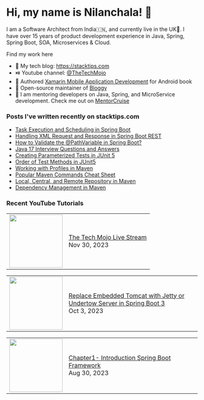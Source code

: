 # Hi, my name is Nilanchala! 👋

I am a Software Architect from India🇮🇳, and currently live in the UK🏴󠁧󠁢󠁥󠁮󠁧󠁿. I have over 15 years of product development experience in Java, Spring, Spring Boot, SOA, Microservices & Cloud.

Find my work here
- 🌱 My tech blog: https://stacktips.com
- ⏯️ Youtube channel:  [@TheTechMojo](https://youtube.com/@TheTechMojo)
- 📘 Authored [Xamarin Mobile Application Development](https://www.oreilly.com/library/view/xamarin-mobile-application/9781785280375/) for Android book
- 👐 Open-source maintainer of [Bloggy](https://github.com/StackTipsLab/bloggy)
- 🚢 I am mentoring developers on Java, Spring, and MicroService development. Check me out on [MentorCruise](https://mentors.to/nilan)

### Posts I've written recently on stacktips.com

<!-- BLOG-POST-LIST:START -->
- [Task Execution and Scheduling in Spring Boot](https://stacktips.com/articles/task-execution-and-scheduling-in-spring-boot)
- [Handling XML Request and Response in Spring Boot REST](https://stacktips.com/articles/handling-xml-request-and-response-in-spring-boot-rest)
- [How to Validate the @PathVariable in Spring Boot?](https://stacktips.com/articles/how-to-validate-the-pathvariable-in-spring-boot)
- [Java 17 Interview Questions and Answers](https://stacktips.com/articles/java-17-interview-questions-and-answers)
- [Creating Parameterized Tests in JUnit 5](https://stacktips.com/articles/parameterized-tests-in-junit-5)
- [Order of Test Methods in JUnit5](https://stacktips.com/articles/the-order-of-tests-in-junit5)
- [Working with Profiles in Maven](https://stacktips.com/courses/maven-for-beginners/working-with-profiles-in-maven)
- [Popular Maven Commands Cheat Sheet](https://stacktips.com/courses/maven-for-beginners/maven-commands-cheat-sheet)
- [Local, Central, and Remote Repository in Maven](https://stacktips.com/courses/maven-for-beginners/local-central-remote-maven-repository)
- [Dependency Management in Maven](https://stacktips.com/courses/maven-for-beginners/dependency-management-in-maven)
<!-- BLOG-POST-LIST:END -->


### Recent YouTube Tutorials
<!-- YOUTUBE:START --><table><tr><td><a href="https://www.youtube.com/watch?v=hxvT83qyLsY"><img width="140px" src="http://img.youtube.com/vi/hxvT83qyLsY/maxresdefault.jpg"></a></td>
<td><a href="https://www.youtube.com/watch?v=hxvT83qyLsY">The Tech Mojo Live Stream</a><br/>Nov 30, 2023</td></tr></table>
<table><tr><td><a href="https://www.youtube.com/watch?v=1gEoiMVULt4"><img width="140px" src="http://img.youtube.com/vi/1gEoiMVULt4/maxresdefault.jpg"></a></td>
<td><a href="https://www.youtube.com/watch?v=1gEoiMVULt4">Replace Embedded Tomcat with Jetty or Undertow Server in Spring Boot 3</a><br/>Oct 3, 2023</td></tr></table>
<table><tr><td><a href="https://www.youtube.com/watch?v=GX--xvYOlQ0"><img width="140px" src="http://img.youtube.com/vi/GX--xvYOlQ0/maxresdefault.jpg"></a></td>
<td><a href="https://www.youtube.com/watch?v=GX--xvYOlQ0">Chapter1- Introduction Spring Boot Framework</a><br/>Aug 30, 2023</td></tr></table>
<!-- YOUTUBE:END -->
